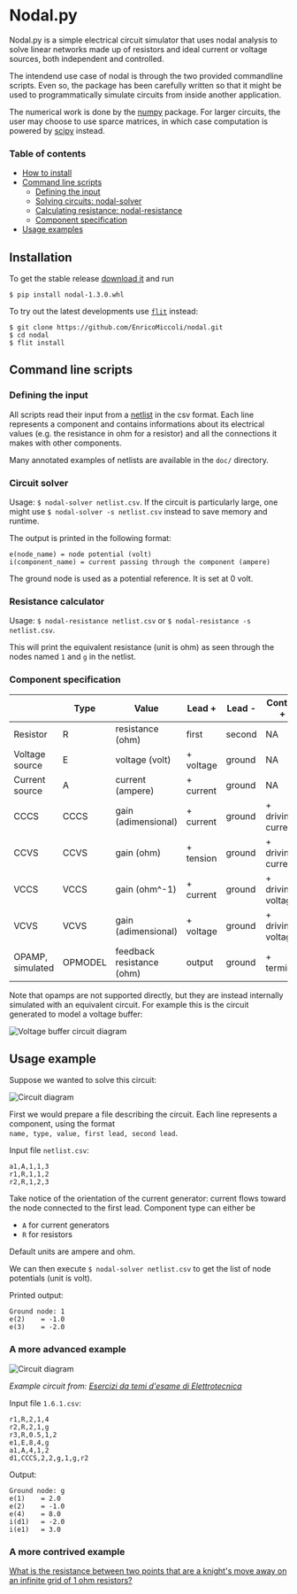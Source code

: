 # Nodal.py
Nodal.py is a simple electrical circuit simulator that uses nodal analysis to solve linear networks made up of resistors and ideal current or voltage sources, both independent and controlled.

The intendend use case of nodal is through the two provided commandline scripts. Even so, the package has been carefully written so that it might be used to programmatically simulate circuits from inside another application.

The numerical work is done by the [numpy](https://www.numpy.org/) package. For larger circuits, the user may choose to use sparce matrices, in which case computation is powered by [scipy](https://docs.scipy.org/doc/scipy/reference/sparse.linalg.html) instead.




### Table of contents
* [How to install](#installation)
* [Command line scripts](#command-line-scripts)
    * [Defining the input](#defining-the-input)
    * [Solving circuits: nodal-solver](#circuit-solver)
    * [Calculating resistance: nodal-resistance](#resistance-calculator)
    * [Component specification](#component-specification)
* [Usage examples](#usage-example)




## Installation
To get the stable release [download it](https://github.com/EnricoMiccoli/nodal/releases/latest) and run
```
$ pip install nodal-1.3.0.whl
```

To try out the latest developments use [`flit`](https://github.com/takluyver/flit) instead:
```
$ git clone https://github.com/EnricoMiccoli/nodal.git
$ cd nodal
$ flit install
```




## Command line scripts

### Defining the input
All scripts read their input from a [netlist](https://en.wikipedia.org/wiki/Netlist) in the csv format. Each line represents a component and contains informations about its electrical values (e.g. the resistance in ohm for a resistor) and all the connections it makes with other components.

Many annotated examples of netlists are available in the `doc/` directory.


### Circuit solver
Usage: `$ nodal-solver netlist.csv`. If the circuit is particularly large, one might use `$ nodal-solver -s netlist.csv` instead to save memory and runtime.

The output is printed in the following format:
```
e(node_name) = node potential (volt)
i(component_name) = current passing through the component (ampere)
```
The ground node is used as a potential reference. It is set at 0 volt.



### Resistance calculator
Usage: `$ nodal-resistance netlist.csv` or `$ nodal-resistance -s netlist.csv`.

This will print the equivalent resistance (unit is ohm) as seen through the nodes named `1` and `g` in the netlist.


### Component specification
| | Type | Value | Lead + | Lead - | Control + | Control - | Driver |
|---|---|---|---|---|---|---|---|
Resistor | R | resistance (ohm) | first | second | NA | NA | NA |
Voltage source | E | voltage (volt) | + voltage | ground | NA | NA | NA |
Current source | A | current (ampere) | + current | ground | NA | NA | NA |
CCCS | CCCS | gain (adimensional) | + current | ground | + driving current | - driving current | component determining the current |
CCVS | CCVS | gain (ohm) | + tension | ground | + driving current | - driving current | component determining the current |
VCCS | VCCS | gain (ohm^-1) | + current | ground | + driving voltage | - driving voltage | NA |
VCVS | VCVS | gain (adimensional) | + voltage | ground | + driving voltage | - driving voltage | NA |
OPAMP, simulated | OPMODEL | feedback resistance (ohm) | output | ground | + terminal | - terminal | NA |

Note that opamps are not supported directly, but they are instead internally simulated with an equivalent circuit. For example this is the circuit generated to model a voltage buffer:

![Voltage buffer circuit diagram](doc/buffer.png)




## Usage example
Suppose we wanted to solve this circuit:

![Circuit diagram](doc/simple.png)

First we would prepare a file describing the circuit. Each line represents a component, using the format    
`name, type, value, first lead, second lead`.

Input file `netlist.csv`:
```
a1,A,1,1,3
r1,R,1,1,2
r2,R,1,2,3
```

Take notice of the orientation of the current generator: current flows toward the node connected to the first lead. Component type can either be
* `A` for current generators
* `R` for resistors

Default units are ampere and ohm.

We can then execute `$ nodal-solver netlist.csv` to get the list of node potentials (unit is volt).

Printed output:
```
Ground node: 1
e(2)    = -1.0
e(3)    = -2.0
```

### A more advanced example

![Circuit diagram](doc/1.6.1.png)

_Example circuit from: [Esercizi da temi d'esame di Elettrotecnica](https://damore.faculty.polimi.it/download/temiDEsame.pdf)_

Input file `1.6.1.csv`:
```
r1,R,2,1,4
r2,R,2,1,g
r3,R,0.5,1,2
e1,E,8,4,g
a1,A,4,1,2
d1,CCCS,2,2,g,1,g,r2
```

Output:
```
Ground node: g
e(1)    = 2.0
e(2)    = -1.0
e(4)    = 8.0
i(d1)   = -2.0
i(e1)   = 3.0
```

### A more contrived example
[What is the resistance between two points that are a knight's move away on an infinite grid of 1 ohm resistors?](https://enricomiccoli.github.io/2019/03/20/xkcd-356-infinite-grid-resistors.html)

